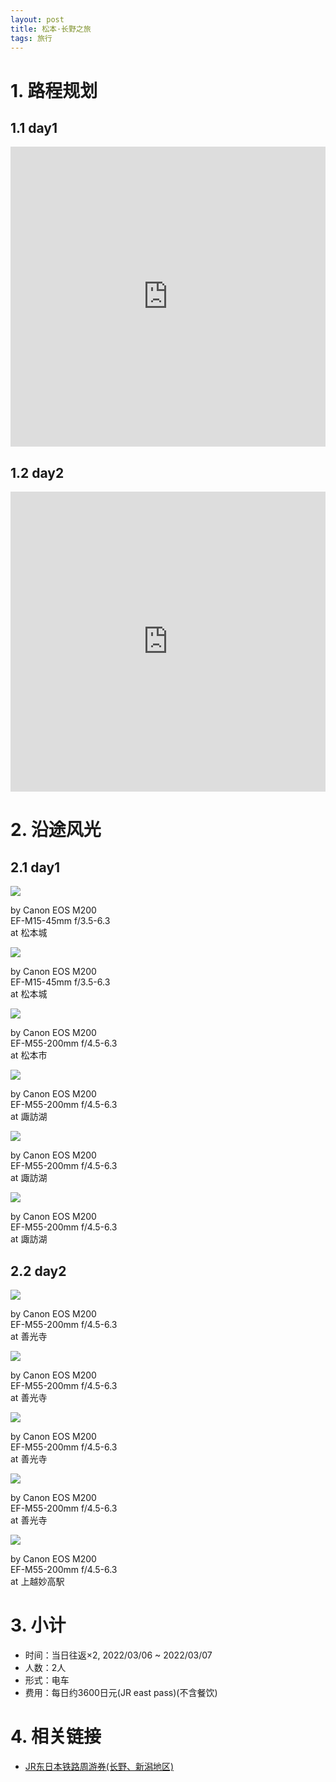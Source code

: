 ```yaml
---
layout: post
title: 松本·长野之旅
tags: 旅行
---
```


# 1. 路程规划

## 1.1 day1

<iframe src="https://www.google.com/maps/embed?pb=!1m14!1m12!1m3!1d124167.45271987538!2d137.96751908820275!3d36.15019641893101!2m3!1f0!2f0!3f0!3m2!1i1024!2i768!4f13.1!5e0!3m2!1szh-CN!2sjp!4v1646881013591!5m2!1szh-CN!2sjp" width="100%" height="480" style="border:0;" loading="lazy"></iframe>

## 1.2 day2

<iframe src="https://www.google.com/maps/embed?pb=!1m14!1m12!1m3!1d409174.78394659975!2d138.21095532065797!3d36.754299392834106!2m3!1f0!2f0!3f0!3m2!1i1024!2i768!4f13.1!5e0!3m2!1szh-CN!2sjp!4v1646647795349!5m2!1szh-CN!2sjp" width="100%" height="480" style="border:0;" loading="lazy"></iframe>

# 2. 沿途风光

## 2.1 day1

<div class="gallery">
    <div class="item">
        <img src="/assets/src/a-travel-at-matsumoto/pic1.jpeg">
        <p>by Canon EOS M200<br>EF-M15-45mm f/3.5-6.3<br>at 松本城</p>
    </div>
    <div class="item">
        <img src="/assets/src/a-travel-at-matsumoto/pic2.jpeg">
        <p>by Canon EOS M200<br>EF-M15-45mm f/3.5-6.3<br>at 松本城</p>
    </div>
    <div class="item">
        <img src="/assets/src/a-travel-at-matsumoto/pic3.jpeg">
        <p>by Canon EOS M200<br>EF-M55-200mm f/4.5-6.3<br>at 松本市</p>
    </div>
    <div class="item">
        <img src="/assets/src/a-travel-at-matsumoto/pic4.jpeg">
        <p>by Canon EOS M200<br>EF-M55-200mm f/4.5-6.3<br>at 諏訪湖</p>
    </div>
    <div class="item">
        <img src="/assets/src/a-travel-at-matsumoto/pic5.jpeg">
        <p>by Canon EOS M200<br>EF-M55-200mm f/4.5-6.3<br>at 諏訪湖</p>
    </div>
    <div class="item">
        <img src="/assets/src/a-travel-at-matsumoto/pic6.jpeg">
        <p>by Canon EOS M200<br>EF-M55-200mm f/4.5-6.3<br>at 諏訪湖</p>
    </div>
</div>

## 2.2 day2

<div class="gallery">
    <div class="item">
        <img src="/assets/src/a-travel-at-matsumoto/pic7.jpeg">
        <p>by Canon EOS M200<br>EF-M55-200mm f/4.5-6.3<br>at 善光寺</p>
    </div>
    <div class="item">
        <img src="/assets/src/a-travel-at-matsumoto/pic8.jpeg">
        <p>by Canon EOS M200<br>EF-M55-200mm f/4.5-6.3<br>at 善光寺</p>
    </div>
    <div class="item">
        <img src="/assets/src/a-travel-at-matsumoto/pic9.jpeg">
        <p>by Canon EOS M200<br>EF-M55-200mm f/4.5-6.3<br>at 善光寺</p>
    </div>
    <div class="item">
        <img src="/assets/src/a-travel-at-matsumoto/pic10.jpeg">
        <p>by Canon EOS M200<br>EF-M55-200mm f/4.5-6.3<br>at 善光寺</p>
    </div>
    <div class="item">
        <img src="/assets/src/a-travel-at-matsumoto/pic11.jpeg">
        <p>by Canon EOS M200<br>EF-M55-200mm f/4.5-6.3<br>at 上越妙高駅</p>
    </div>
</div>

# 3. 小计

- 时间：当日往返$\times2$, 2022/03/06 ~ 2022/03/07
- 人数：2人
- 形式：电车
- 费用：每日约3600日元(JR east pass)(不含餐饮)

# 4. 相关链接

- [JR东日本铁路周游券(长野、新潟地区)](https://www.jreast.co.jp/multi/zh-CHS/pass/eastpass_n.html)
